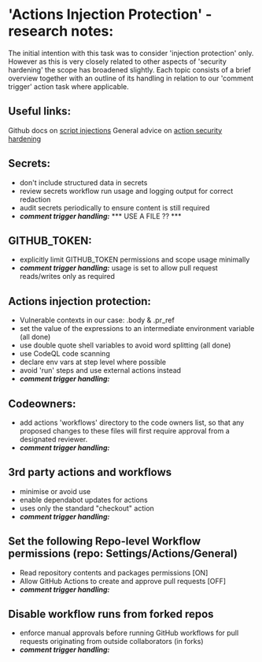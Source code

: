 # 'Actions Injection Protection' - research notes:

The initial intention with this task was to consider 'injection protection' only. However as this is very closely related to other aspects of 'security hardening' the scope has broadened slightly. Each topic consists of a brief overview together with an outline of its handling in relation to our 'comment trigger' action task where applicable.

## Useful links:

Github docs on [script injections](https://docs.github.com/en/actions/security-guides/security-hardening-for-github-actions#understanding-the-risk-of-script-injections)
General advice on [action security hardening](https://blog.gitguardian.com/github-actions-security-cheat-sheet/)

## Secrets:

- don't include structured data in secrets
- review secrets workflow run usage and logging output for correct redaction
- audit secrets periodically to ensure content is still required
- ***comment trigger handling:*** *** USE A FILE ?? ***

## GITHUB_TOKEN:

- explicitly limit GITHUB_TOKEN permissions and scope usage minimally
- ***comment trigger handling:*** usage is set to allow pull request reads/writes only as required

## Actions injection protection:

- Vulnerable contexts in our case: .body & .pr_ref
- set the value of the expressions to an intermediate environment variable (all done)
- use double quote shell variables to avoid word splitting (all done)
- use CodeQL code scanning
- declare env vars at step level where possible
- avoid 'run' steps and use external actions instead
- ***comment trigger handling:***

## Codeowners:

- add actions 'workflows' directory to the code owners list, so that any proposed changes to these files will first require approval from a designated reviewer.
- ***comment trigger handling:***

## 3rd party actions and workflows

- minimise or avoid use
- enable dependabot updates for actions
- uses only the standard "checkout" action
- ***comment trigger handling:***

## Set the following Repo-level Workflow permissions (repo: Settings/Actions/General)

- Read repository contents and packages permissions [ON]
- Allow GitHub Actions to create and approve pull requests [OFF] 
- ***comment trigger handling:***

## Disable workflow runs from forked repos

- enforce manual approvals before running GitHub workflows for pull requests originating from outside collaborators (in forks)
- ***comment trigger handling:***
